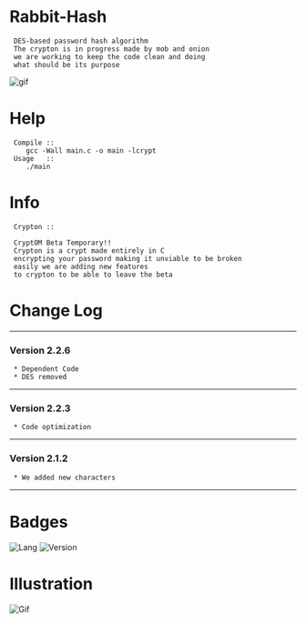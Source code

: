 # Rabbit-Hash
     
     DES-based password hash algorithm
     The crypton is in progress made by mob and onion 
     we are working to keep the code clean and doing 
     what should be its purpose

![gif](https://github.com/VitorMob/Crypt-DES-based/blob/main/mascotes.gif)


# Help
     
     Compile ::
        gcc -Wall main.c -o main -lcrypt
     Usage   ::
        ./main
        
# Info
     Crypton ::
     
     CryptOM Beta Temporary!! 
     Crypton is a crypt made entirely in C 
     encrypting your password making it unviable to be broken 
     easily we are adding new features 
     to crypton to be able to leave the beta
     
# Change Log

-------------------------------------------------
### Version 2.2.6
     * Dependent Code
     * DES removed
-------------------------------------------------
### Version 2.2.3
     * Code optimization
-------------------------------------------------
### Version 2.1.2
     * We added new characters
-------------------------------------------------
# Badges
![Lang](https://img.shields.io/badge/C-language-black)
![Version](https://img.shields.io/badge/version-2.2.6-blue)

# Illustration

![Gif](https://github.com/VitorMob/Crypt-DES-based/blob/main/illustration.gif)

